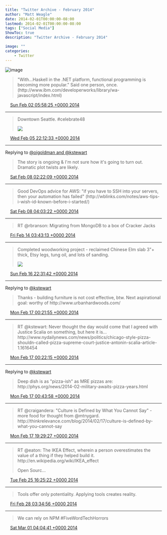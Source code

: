 ```yaml
---
title: "Twitter Archive - February 2014"
author: "Matt Weagle"
date: 2014-02-01T00:00:00-08:00
lastmod: 2014-02-01T00:00:00-08:00
tags: ["Social Media"]
ShowToc: true
description: "Twitter Archive - February 2014"

image: ""
categories: 
    - Twitter
---
```

![image](/sadtwitterbird3.jpg)

> "With…Haskell in the \.NET platform, functional programming is becoming more popular\." Said one person, once\. \(http://www\.ibm\.com/developerworks/library/wa\-javascript/index\.html\)

<img src="./media/tweet.ico" width="12" /> [Sun Feb 02 05:58:25 +0000 2014](https://twitter.com/mweagle/status/429856308875915264)

----

> Downtown Seattle\. \#celebrate48
>
> ![](/twitter/archive/media/431188622448943104-BfvjxHjCcAEvtgq.jpg)

<img src="./media/tweet.ico" width="12" /> [Wed Feb 05 22:12:33 +0000 2014](https://twitter.com/mweagle/status/431188622448943104)

----

Replying to [@oigoldman and @kstewart](https://twitter.com/oigoldman/status/431827499644092416)

> The story is ongoing &amp; I'm not sure how it's going to turn out\.  Dramatic plot twists are likely\.

<img src="./media/tweet.ico" width="12" /> [Sat Feb 08 02:22:09 +0000 2014](https://twitter.com/mweagle/status/431976213372887040)

----

> Good DevOps advice for AWS: "if you have to SSH into your servers, then your automation has failed" \(http://wblinks\.com/notes/aws\-tips\-i\-wish\-id\-known\-before\-i\-started/\)

<img src="./media/tweet.ico" width="12" /> [Sat Feb 08 04:03:22 +0000 2014](https://twitter.com/mweagle/status/432001682688335872)

----

> RT @rbranson: Migrating from MongoDB to a box of Cracker Jacks

<img src="./media/tweet.ico" width="12" /> [Fri Feb 14 03:43:13 +0000 2014](https://twitter.com/mweagle/status/434170939786276865)

----

> Completed woodworking project \- reclaimed Chinese Elm slab 3"\+ thick, Etsy legs, tung oil, and lots of sanding\.
>
> ![](/twitter/archive/media/435179707047243776-BgoRozPCcAAML_3.jpg)

<img src="./media/tweet.ico" width="12" /> [Sun Feb 16 22:31:42 +0000 2014](https://twitter.com/mweagle/status/435179707047243776)

----

Replying to [@kstewart](https://twitter.com/kstewart/status/435185608667832320)

> Thanks \- building furniture is not cost effective, btw\.  Next aspirational goal: worthy of http://www\.urbanhardwoods\.com/

<img src="./media/tweet.ico" width="12" /> [Mon Feb 17 00:21:55 +0000 2014](https://twitter.com/mweagle/status/435207446500364288)

----

> RT @kstewart: Never thought the day would come that I agreed with Justice Scalia on something, but here it is\.\.\. http://www\.nydailynews\.com/news/politics/chicago\-style\-pizza\-shouldn\-called\-pizza\-supreme\-court\-justice\-antonin\-scalia\-article\-1\.1616454

<img src="./media/tweet.ico" width="12" /> [Mon Feb 17 00:22:15 +0000 2014](https://twitter.com/mweagle/status/435207528897474560)

----

Replying to [@kstewart](https://twitter.com/kstewart/status/435205540315029504)

> Deep dish is as "pizza\-ish" as MRE pizzas are: http://phys\.org/news/2014\-02\-military\-awaits\-pizza\-years\.html

<img src="./media/tweet.ico" width="12" /> [Mon Feb 17 00:43:58 +0000 2014](https://twitter.com/mweagle/status/435212996797669376)

----

> RT @craigandera: "Culture is Defined by What You Cannot Say" \- more food for thought from @mtnygard\. http://thinkrelevance\.com/blog/2014/02/17/culture\-is\-defined\-by\-what\-you\-cannot\-say

<img src="./media/tweet.ico" width="12" /> [Mon Feb 17 19:29:27 +0000 2014](https://twitter.com/mweagle/status/435496231414947840)

----

> RT @eaton: The IKEA Effect, wherein a person overestimates the value of a thing if they helped build it\. http://en\.wikipedia\.org/wiki/IKEA\_effect
>
> Open Sourc…

<img src="./media/tweet.ico" width="12" /> [Tue Feb 25 16:25:22 +0000 2014](https://twitter.com/mweagle/status/438349009002844160)

----

> Tools offer only potentiality\.  Applying tools creates reality\.

<img src="./media/tweet.ico" width="12" /> [Fri Feb 28 03:34:56 +0000 2014](https://twitter.com/mweagle/status/439242284802928641)

----

> We can rely on NPM \#FiveWordTechHorrors

<img src="./media/tweet.ico" width="12" /> [Sat Mar 01 04:04:41 +0000 2014](https://twitter.com/mweagle/status/439612159706660865)
